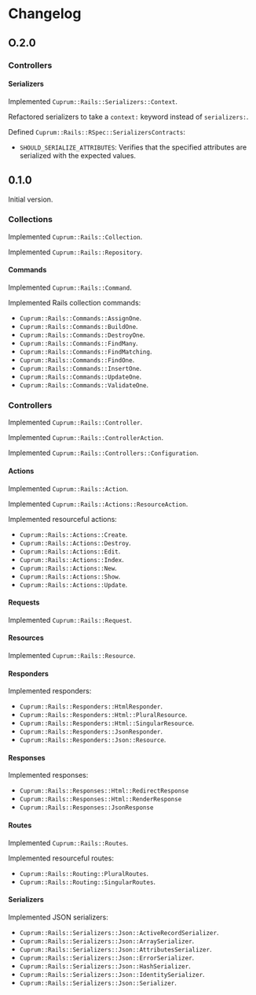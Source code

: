 # Changelog

## O.2.0

### Controllers

#### Serializers

Implemented `Cuprum::Rails::Serializers::Context`.

Refactored serializers to take a `context:` keyword instead of `serializers:`.

Defined `Cuprum::Rails::RSpec::SerializersContracts`:

- `SHOULD_SERIALIZE_ATTRIBUTES`: Verifies that the specified attributes are serialized with the expected values.

## 0.1.0

Initial version.

### Collections

Implemented `Cuprum::Rails::Collection`.

Implemented `Cuprum::Rails::Repository`.

#### Commands

Implemented `Cuprum::Rails::Command`.

Implemented Rails collection commands:

- `Cuprum::Rails::Commands::AssignOne`.
- `Cuprum::Rails::Commands::BuildOne`.
- `Cuprum::Rails::Commands::DestroyOne`.
- `Cuprum::Rails::Commands::FindMany`.
- `Cuprum::Rails::Commands::FindMatching`.
- `Cuprum::Rails::Commands::FindOne`.
- `Cuprum::Rails::Commands::InsertOne`.
- `Cuprum::Rails::Commands::UpdateOne`.
- `Cuprum::Rails::Commands::ValidateOne`.

### Controllers

Implemented `Cuprum::Rails::Controller`.

Implemented `Cuprum::Rails::ControllerAction`.

Implemented `Cuprum::Rails::Controllers::Configuration`.

#### Actions

Implemented `Cuprum::Rails::Action`.

Implemented `Cuprum::Rails::Actions::ResourceAction`.

Implemented resourceful actions:

- `Cuprum::Rails::Actions::Create`.
- `Cuprum::Rails::Actions::Destroy`.
- `Cuprum::Rails::Actions::Edit`.
- `Cuprum::Rails::Actions::Index`.
- `Cuprum::Rails::Actions::New`.
- `Cuprum::Rails::Actions::Show`.
- `Cuprum::Rails::Actions::Update`.

#### Requests

Implemented `Cuprum::Rails::Request`.

#### Resources

Implemented `Cuprum::Rails::Resource`.

#### Responders

Implemented responders:

- `Cuprum::Rails::Responders::HtmlResponder`.
- `Cuprum::Rails::Responders::Html::PluralResource`.
- `Cuprum::Rails::Responders::Html::SingularResource`.
- `Cuprum::Rails::Responders::JsonResponder`.
- `Cuprum::Rails::Responders::Json::Resource`.

#### Responses

Implemented responses:

- `Cuprum::Rails::Responses::Html::RedirectResponse`
- `Cuprum::Rails::Responses::Html::RenderResponse`
- `Cuprum::Rails::Responses::JsonResponse`

#### Routes

Implemented `Cuprum::Rails::Routes`.

Implemented resourceful routes:

- `Cuprum::Rails::Routing::PluralRoutes`.
- `Cuprum::Rails::Routing::SingularRoutes`.

#### Serializers

Implemented JSON serializers:

- `Cuprum::Rails::Serializers::Json::ActiveRecordSerializer`.
- `Cuprum::Rails::Serializers::Json::ArraySerializer`.
- `Cuprum::Rails::Serializers::Json::AttributesSerializer`.
- `Cuprum::Rails::Serializers::Json::ErrorSerializer`.
- `Cuprum::Rails::Serializers::Json::HashSerializer`.
- `Cuprum::Rails::Serializers::Json::IdentitySerializer`.
- `Cuprum::Rails::Serializers::Json::Serializer`.
